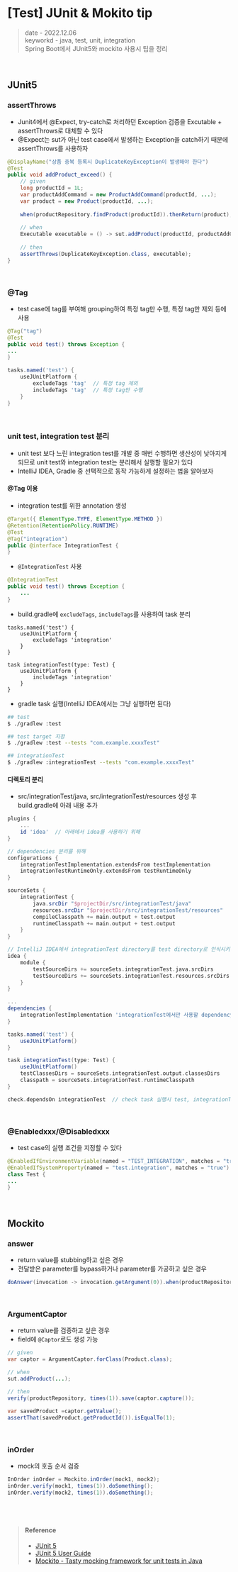 # [Test] JUnit & Mokito tip
> date - 2022.12.06  
> keyworkd - java, test, unit, integration  
> Spring Boot에서 JUnit5와 mockito 사용시 팁을 정리  

<br>

## JUnit5

### assertThrows
* Junit4에서 @Expect, try-catch로 처리하던 Exception 검증을 Excutable + assertThrows로 대체할 수 있다
* @Expect는 sut가 아닌 test case에서 발생하는 Exception을 catch하기 때문에 assertThrows를 사용하자
```java
@DisplayName("상품 중복 등록시 DuplicateKeyException이 발생해야 한다")
@Test
public void addProduct_exceed() {
    // given
    long productId = 1L;
    var productAddCommand = new ProductAddCommand(productId, ...);
    var product = new Product(productId, ...);
 
    when(productRepository.findProduct(productId)).thenReturn(product);
 
    // when
    Executable executable = () -> sut.addProduct(productId, productAddCommand);
 
    // then
    assertThrows(DuplicateKeyException.class, executable);
}
```

<br>

### @Tag
* test case에 tag를 부여해 grouping하여 특정 tag만 수행, 특정 tag만 제외 등에 사용
```java
@Tag("tag")
@Test
public void test() throws Exception {
...
}
```

```gradle
tasks.named('test') {
    useJUnitPlatform {
        excludeTags 'tag'  // 특정 tag 제외
        includeTags 'tag'  // 특정 tag만 수행
    }
}
```

<br>

### unit test, integration test 분리
* unit test 보다 느린 integration test를 개발 중 매번 수행하면 생산성이 낮아지게되므로 unit test와 integration test는 분리해서 실행할 필요가 있다
* IntelliJ IDEA, Gradle 중 선택적으로 동작 가능하게 설정하는 법을 알아보자

#### @Tag 이용
* integration test를 위한 annotation 생성
```java
@Target({ ElementType.TYPE, ElementType.METHOD })
@Retention(RetentionPolicy.RUNTIME)
@Test
@Tag("integration")
public @interface IntegrationTest {
}
```

* `@IntegrationTest` 사용
```java
@IntegrationTest
public void test() throws Exception {
    ...
}
```

* build.gradle에 `excludeTags`, `includeTags`를 사용하여 task 분리
```gardle
tasks.named('test') {
    useJUnitPlatform {
        excludeTags 'integration'
    }
}

task integrationTest(type: Test) {
    useJUnitPlatform {
        includeTags 'integration'
    }
}
```

* gradle task 실행(IntelliJ IDEA에서는 그냥 실행하면 된다)
```sh
## test
$ ./gradlew :test

## test target 지정
$ ./gradlew :test --tests "com.example.xxxxTest"

## integrationTest
$ ./gradlew :integrationTest --tests "com.example.xxxxTest"
```

#### 디렉토리 분리
* src/integrationTest/java, src/integrationTest/resources 생성 후 build.gradle에 아래 내용 추가
```gradle
plugins {
    ...
    id 'idea'  // 아래에서 idea를 사용하기 위해
}

// dependencies 분리를 위해
configurations {
    integrationTestImplementation.extendsFrom testImplementation
    integrationTestRuntimeOnly.extendsFrom testRuntimeOnly
}

sourceSets {
    integrationTest {
        java.srcDir "$projectDir/src/integrationTest/java"
        resources.srcDir "$projectDir/src/integrationTest/resources"
        compileClasspath += main.output + test.output
        runtimeClasspath += main.output + test.output
    }
}

// IntelliJ IDEA에서 integrationTest directory를 test directory로 인식시키기
idea {
    module {
        testSourceDirs += sourceSets.integrationTest.java.srcDirs
        testSourceDirs += sourceSets.integrationTest.resources.srcDirs
    }
}

...
dependencies {
    integrationTestImplementation 'integrationTest에서만 사용할 dependency 지정'
}

tasks.named('test') {
    useJUnitPlatform()
}

task integrationTest(type: Test) {
    useJUnitPlatform()
    testClassesDirs = sourceSets.integrationTest.output.classesDirs
    classpath = sourceSets.integrationTest.runtimeClasspath
}

check.dependsOn integrationTest  // check task 실행시 test, integrationTest가 실행되도록 하기 위함
```

<br>

### @Enabledxxx/@Disabledxxx
* test case의 실행 조건을 지정할 수 있다
```java
@EnabledIfEnvironmentVariable(named = "TEST_INTEGRATION", matches = "true")  // TEST_INTEGRATION="true"
@EnabledIfSystemProperty(named = "test.integration", matches = "true")  // -Dtest.integration=true
class Test {
...
}
```


<br>

## Mockito

### answer
* return value를 stubbing하고 싶은 경우
* 전달받은 parameter를 bypass하거나 parameter를 가공하고 싶은 경우
```java
doAnswer(invocation -> invocation.getArgument(0)).when(productRepository).findProduct();
```

<br>

### ArgumentCaptor
* return value를 검증하고 싶은 경우
* field에 `@Captor`로도 생성 가능
```java
// given
var captor = ArgumentCaptor.forClass(Product.class);

// when
sut.addProduct(...);

// then
verify(productRepository, times(1)).save(captor.capture());
        
var savedProduct =captor.getValue();
assertThat(savedProduct.getProductId()).isEqualTo(1);
```

<br>

### inOrder
* mock의 호출 순서 검증
```java
InOrder inOrder = Mockito.inOrder(mock1, mock2);
inOrder.verify(mock1, times(1)).doSomething();
inOrder.verify(mock2, times(1)).doSomething();        
```


<br><br>

> #### Reference
> * [JUnit 5](https://junit.org/junit5)
> * [JUnit 5 User Guide](https://junit.org/junit5/docs/current/user-guide)
> * [Mockito - Tasty mocking framework for unit tests in Java](https://site.mockito.org)
